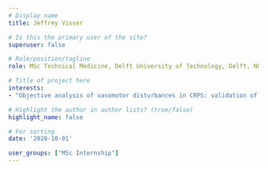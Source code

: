 ```yaml
---
# Display name
title: Jeffrey Visser

# Is this the primary user of the site?
superuser: false

# Role/position/tagline
role: MSc Technical Medicine, Delft University of Technology, Delft, NL (2020)

# Title of project here
interests:
- "Objective analysis of vasomotor disturbances in CRPS: validation of the classification model"

# Highlight the author in author lists? (true/false)
highlight_name: false

# For sorting
date: '2020-10-01'

user_groups: ["MSc Internship"]
---
```

